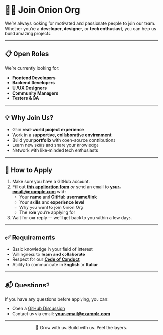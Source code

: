 # 🧑‍💻 Join Onion Org

We’re always looking for motivated and passionate people to join our team.  
Whether you’re a **developer**, **designer**, or **tech enthusiast**, you can help us build amazing projects.

---

## 📋 Open Roles
We’re currently looking for:
- **Frontend Developers** 
- **Backend Developers** 
- **UI/UX Designers** 
- **Community Managers** 
- **Testers & QA**

---

## 💡 Why Join Us?
- Gain **real-world project experience**
- Work in a **supportive, collaborative environment**
- Build your **portfolio** with open-source contributions
- Learn new skills and share your knowledge
- Network with like-minded tech enthusiasts

---

## 📝 How to Apply
1. Make sure you have a GitHub account.
2. Fill out **[this application form](https://example.com)** 
   _or_ send an email to **[your-email@example.com](mailto:onion@gmail.com)** with:
   - Your **name** and **GitHub username/link**
   - Your **skills** and **experience level**
   - Why you want to join Onion Org
   - The **role** you’re applying for
3. Wait for our reply — we’ll get back to you within a few days.

---

## ✅ Requirements
- Basic knowledge in your field of interest
- Willingness to **learn and collaborate**
- Respect for our **[Code of Conduct](CODE_OF_CONDUCT.md)**
- Ability to communicate in **English** or **Italian**

---

## 📬 Questions?
If you have any questions before applying, you can:
- Open a [GitHub Discussion](https://github.com/orgs/Onion-Org/discussions)
- Contact us via email: **[your-email@example.com](mailto:your-email@example.com)**

---

<p align="center">
  🚀 Grow with us. Build with us. Peel the layers.
</p>
